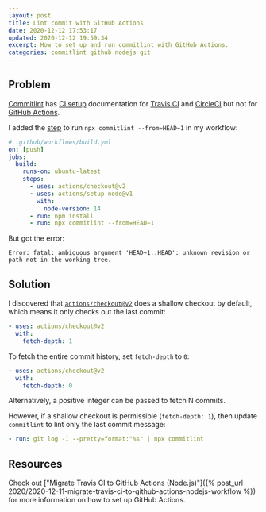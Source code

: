 ```yaml
---
layout: post
title: Lint commit with GitHub Actions
date: 2020-12-12 17:53:17
updated: 2020-12-12 19:59:34
excerpt: How to set up and run commitlint with GitHub Actions.
categories: commitlint github nodejs git
---
```


<!--email_off-->

## Problem

[Commitlint](https://github.com/conventional-changelog/commitlint) has [CI setup](https://commitlint.js.org/#/guides-ci-setup) documentation for [Travis CI](https://travis-ci.org/) and [CircleCI](https://circleci.com/) but not for [GitHub Actions](https://github.com/features/actions).

I added the [step](https://docs.github.com/en/free-pro-team@latest/actions/reference/workflow-syntax-for-github-actions#jobsjob_idstepsrun) to run `npx commitlint --from=HEAD~1` in my workflow:

```yml
# .github/workflows/build.yml
on: [push]
jobs:
  build:
    runs-on: ubuntu-latest
    steps:
      - uses: actions/checkout@v2
      - uses: actions/setup-node@v1
        with:
          node-version: 14
      - run: npm install
      - run: npx commitlint --from=HEAD~1
```

But got the error:

```
Error: fatal: ambiguous argument 'HEAD~1..HEAD': unknown revision or path not in the working tree.
```

## Solution

I discovered that [`actions/checkout@v2`](https://github.com/marketplace/actions/checkout) does a shallow checkout by default, which means it only checks out the last commit:

```yml
- uses: actions/checkout@v2
  with:
    fetch-depth: 1
```

To fetch the entire commit history, set `fetch-depth` to `0`:

```yml
- uses: actions/checkout@v2
  with:
    fetch-depth: 0
```

Alternatively, a positive integer can be passed to fetch N commits.

However, if a shallow checkout is permissible (`fetch-depth: 1`), then update `commitlint` to lint only the last commit message:

```yml
- run: git log -1 --pretty=format:"%s" | npx commitlint
```

## Resources

Check out ["Migrate Travis CI to GitHub Actions (Node.js)"]({% post_url 2020/2020-12-11-migrate-travis-ci-to-github-actions-nodejs-workflow %}) for more information on how to set up GitHub Actions.

<!--/email_off-->
